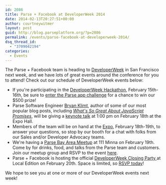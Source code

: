 ```yaml
---
id: 2086
title: Parse + Facebook at DeveloperWeek 2014
date: 2014-02-13T20:27:51+00:00
author: courtneywitmer
layout: post
guid: http://blog.parseplatform.org/?p=2086
permalink: /events/parse-facebook-at-developerweek-2014/
dsq_thread_id:
  - "3709042194"
categories:
  - Events
---
```

The Parse + Facebook team is heading to <a href="http://developerweek.com/" target="_blank">DeveloperWeek</a> in San Francisco next week, and we have lots of great events around the conference for you to attend! Check out our schedule of DeveloperWeek events below:

<ul class="standard-list">
  <li>
    If you're participating in the <a href="http://developerweek.com/hackathon/" target="_blank">DeveloperWeek Hackathon</a>, February 15th-16th, be sure to <a href="http://developerweek.com/challenges/" target="_blank">enter the Parse app challenge</a> for a chance to win our $500 prize!
  </li>
  <li>
    Parse Software Engineer <a href="https://twitter.com/bklimt" target="_blank">Bryan Klimt</a>, author of some of our most popular blog posts, including <em><a href="http://blog.parseplatform.org/2013/01/29/whats-so-great-about-javascript-promises/" target="_blank">What's So Great About JavaScript Promises</a></em>, will be giving a <a href="http://developerweek.com/conference/conference-schedule/" target="_blank">keynote talk</a> at 1:00 pm on February 18th at the Expo Hall.
  </li>
  <li>
    Members of the team will be on hand at the <a href="http://developerweek.com/expo/" target="_blank">Expo</a>, February 18th-19th, to answer your questions, so stop by our booth for a chat with folks from our Sales and/or Developer Advocacy teams.
  </li>
  <li>
    We're having a <a href="http://www.meetup.com/Bay-Area-Parse-Developer-Meetup/" target="_blank">Parse Bay Area Meetup</a> at 111 Minna on February 19th. Come by for drinks, food, and talks from the Parse team and customers. Join our meetup group and RSVP to the event <a href="http://www.meetup.com/Bay-Area-Parse-Developer-Meetup/events/163101792/" target="_blank">here</a>.
  </li>
  <li>
    Parse + Facebook is hosting the official <a href="http://developerweek.com/events/" target="_blank">DeveloperWeek Closing Party </a>at Local Edition on February 20th. Space is limited, so <a href="http://parsefbdeveloperweekafterparty.splashthat.com/" target="_blank">RSVP today</a>!
  </li>
</ul>

We hope to see you at one or more of our DeveloperWeek events next week!
